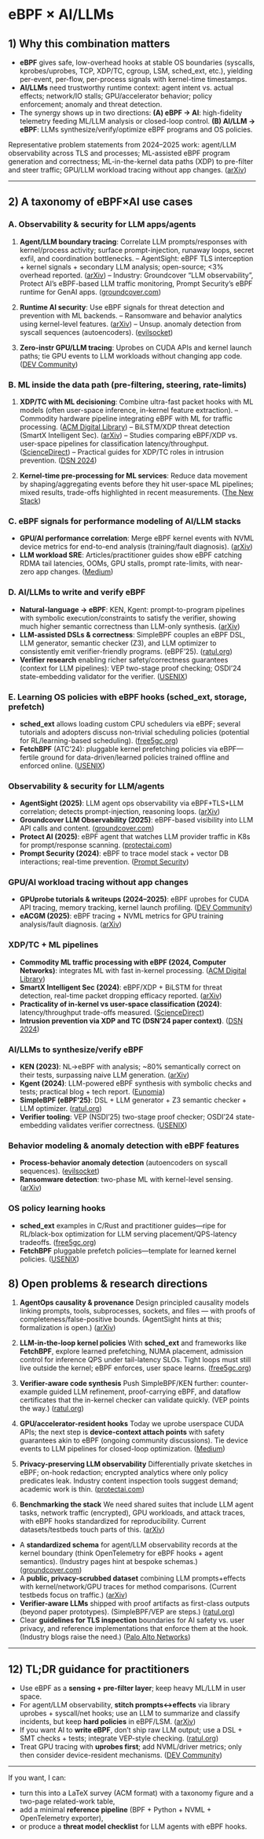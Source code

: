 # eBPF × AI/LLMs

## 1) Why this combination matters

* **eBPF** gives safe, low-overhead hooks at stable OS boundaries (syscalls, kprobes/uprobes, TCP, XDP/TC, cgroup, LSM, sched\_ext, etc.), yielding per-event, per-flow, per-process signals with kernel-time timestamps.
* **AI/LLMs** need trustworthy runtime context: agent intent vs. actual effects; network/IO stalls; GPU/accelerator behavior; policy enforcement; anomaly and threat detection.
* The synergy shows up in two directions:
  **(A) eBPF → AI**: high-fidelity telemetry feeding ML/LLM analysis or closed-loop control.
  **(B) AI/LLM → eBPF**: LLMs synthesize/verify/optimize eBPF programs and OS policies.

Representative problem statements from 2024–2025 work: agent/LLM observability across TLS and processes; ML-assisted eBPF program generation and correctness; ML-in-the-kernel data paths (XDP) to pre-filter and steer traffic; GPU/LLM workload tracing without app changes. ([arXiv][1])

---

## 2) A taxonomy of eBPF×AI use cases

### A. Observability & security for LLM apps/agents

1. **Agent/LLM boundary tracing**: Correlate LLM prompts/responses with kernel/process activity; surface prompt-injection, runaway loops, secret exfil, and coordination bottlenecks.
   – AgentSight: eBPF TLS interception + kernel signals + secondary LLM analysis; open-source; <3% overhead reported. ([arXiv][2])
   – Industry: Groundcover “LLM observability”, Protect AI’s eBPF-based LLM traffic monitoring, Prompt Security’s eBPF runtime for GenAI apps. ([groundcover.com][3])

2. **Runtime AI security**: Use eBPF signals for threat detection and prevention with ML backends.
   – Ransomware and behavior analytics using kernel-level features. ([arXiv][4])
   – Unsup. anomaly detection from syscall sequences (autoencoders). ([evilsocket][5])

3. **Zero-instr GPU/LLM tracing**: Uprobes on CUDA APIs and kernel launch paths; tie GPU events to LLM workloads without changing app code. ([DEV Community][6])

### B. ML inside the data path (pre-filtering, steering, rate-limits)

1. **XDP/TC with ML decisioning**: Combine ultra-fast packet hooks with ML models (often user-space inference, in-kernel feature extraction).
   – Commodity hardware pipeline integrating eBPF with ML for traffic processing. ([ACM Digital Library][7])
   – BiLSTM/XDP threat detection (SmartX Intelligent Sec). ([arXiv][8])
   – Studies comparing eBPF/XDP vs. user-space pipelines for classification latency/throughput. ([ScienceDirect][9])
   – Practical guides for XDP/TC roles in intrusion prevention. ([DSN 2024][10])

2. **Kernel-time pre-processing for ML services**: Reduce data movement by shaping/aggregating events before they hit user-space ML pipelines; mixed results, trade-offs highlighted in recent measurements. ([The New Stack][11])

### C. eBPF signals for performance modeling of AI/LLM stacks

* **GPU/AI performance correlation**: Merge eBPF kernel events with NVML device metrics for end-to-end analysis (training/fault diagnosis). ([arXiv][12])
* **LLM workload SRE**: Articles/practitioner guides show eBPF catching RDMA tail latencies, OOMs, GPU stalls, prompt rate-limits, with near-zero app changes. ([Medium][13])

### D. AI/LLMs to write and verify eBPF

* **Natural-language → eBPF**: KEN, Kgent: prompt-to-program pipelines with symbolic execution/constraints to satisfy the verifier, showing much higher semantic correctness than LLM-only synthesis. ([arXiv][14])
* **LLM-assisted DSLs & correctness**: SimpleBPF couples an eBPF DSL, LLM generator, semantic checker (Z3), and LLM optimizer to consistently emit verifier-friendly programs. (eBPF’25). ([ratul.org][15])
* **Verifier research** enabling richer safety/correctness guarantees (context for LLM pipelines): VEP two-stage proof checking; OSDI’24 state-embedding validator for the verifier. ([USENIX][16])

### E. Learning OS policies with eBPF hooks (sched\_ext, storage, prefetch)

* **sched\_ext** allows loading custom CPU schedulers via eBPF; several tutorials and adopters discuss non-trivial scheduling policies (potential for RL/learning-based scheduling). ([free5gc.org][17])
* **FetchBPF** (ATC’24): pluggable kernel prefetching policies via eBPF—fertile ground for data-driven/learned policies trained offline and enforced online. ([USENIX][18])

### Observability & security for LLM/agents

* **AgentSight (2025)**: LLM agent ops observability via eBPF+TLS+LLM correlation; detects prompt-injection, reasoning loops. ([arXiv][2])
* **Groundcover LLM Observability (2025)**: eBPF-based visibility into LLM API calls and content. ([groundcover.com][3])
* **Protect AI (2025)**: eBPF agent that watches LLM provider traffic in K8s for prompt/response scanning. ([protectai.com][20])
* **Prompt Security (2024)**: eBPF to trace model stack + vector DB interactions; real-time prevention. ([Prompt Security][21])

### GPU/AI workload tracing without app changes

* **GPUprobe tutorials & writeups (2024–2025)**: eBPF uprobes for CUDA API tracing, memory tracking, kernel launch profiling. ([DEV Community][6])
* **eACGM (2025)**: eBPF tracing + NVML metrics for GPU training analysis/fault diagnosis. ([arXiv][12])

### XDP/TC + ML pipelines

* **Commodity ML traffic processing with eBPF (2024, Computer Networks)**: integrates ML with fast in-kernel processing. ([ACM Digital Library][7])
* **SmartX Intelligent Sec (2024)**: eBPF/XDP + BiLSTM for threat detection, real-time packet dropping efficacy reported. ([arXiv][8])
* **Practicality of in-kernel vs user-space classification (2024)**: latency/throughput trade-offs measured. ([ScienceDirect][9])
* **Intrusion prevention via XDP and TC (DSN’24 paper context)**. ([DSN 2024][10])

### AI/LLMs to synthesize/verify eBPF

* **KEN (2023)**: NL→eBPF with analysis; \~80% semantically correct on their tests, surpassing naive LLM generation. ([arXiv][14])
* **Kgent (2024)**: LLM-powered eBPF synthesis with symbolic checks and tests; practical blog + tech report. ([Eunomia][22])
* **SimpleBPF (eBPF’25)**: DSL + LLM generator + Z3 semantic checker + LLM optimizer. ([ratul.org][15])
* **Verifier tooling**: VEP (NSDI’25) two-stage proof checker; OSDI’24 state-embedding validates verifier correctness. ([USENIX][16])

### Behavior modeling & anomaly detection with eBPF features

* **Process-behavior anomaly detection** (autoencoders on syscall sequences). ([evilsocket][5])
* **Ransomware detection**: two-phase ML with kernel-level sensing. ([arXiv][4])

### OS policy learning hooks

* **sched\_ext** examples in C/Rust and practitioner guides—ripe for RL/black-box optimization for LLM serving placement/QPS-latency tradeoffs. ([free5gc.org][17])
* **FetchBPF** pluggable prefetch policies—template for learned kernel policies. ([USENIX][18])

## 8) Open problems & research directions

1. **AgentOps causality & provenance**
   Design principled causality models linking prompts, tools, subprocesses, sockets, and files — with proofs of completeness/false-positive bounds. (AgentSight hints at this; formalization is open.) ([arXiv][1])

2. **LLM-in-the-loop kernel policies**
   With **sched\_ext** and frameworks like **FetchBPF**, explore learned prefetching, NUMA placement, admission control for inference QPS under tail-latency SLOs. Tight loops must still live outside the kernel; eBPF enforces, user space learns. ([free5gc.org][17])

3. **Verifier-aware code synthesis**
   Push SimpleBPF/KEN further: counter-example guided LLM refinement, proof-carrying eBPF, and dataflow certificates that the in-kernel checker can validate quickly. (VEP points the way.) ([ratul.org][15])

4. **GPU/accelerator-resident hooks**
   Today we uprobe userspace CUDA APIs; the next step is **device-context attach points** with safety guarantees akin to eBPF (ongoing community discussions). Tie device events to LLM pipelines for closed-loop optimization. ([Medium][23])

5. **Privacy-preserving LLM observability**
   Differentially private sketches in eBPF; on-hook redaction; encrypted analytics where only policy predicates leak. Industry content inspection tools suggest demand; academic work is thin. ([protectai.com][20])

6. **Benchmarking the stack**
   We need shared suites that include LLM agent tasks, network traffic (encrypted), GPU workloads, and attack traces, with eBPF hooks standardized for reproducibility. Current datasets/testbeds touch parts of this. ([arXiv][25])

* A **standardized schema** for agent/LLM observability records at the kernel boundary (think OpenTelemetry for eBPF hooks + agent semantics). (Industry pages hint at bespoke schemas.) ([groundcover.com][3])
* A **public, privacy-scrubbed dataset** combining LLM prompts+effects with kernel/network/GPU traces for method comparisons. (Current testbeds focus on traffic.) ([arXiv][25])
* **Verifier-aware LLMs** shipped with proof artifacts as first-class outputs (beyond paper prototypes). (SimpleBPF/VEP are steps.) ([ratul.org][15])
* Clear **guidelines for TLS inspection** boundaries for AI safety vs. user privacy, and reference implementations that enforce them at the hook. (Industry blogs raise the need.) ([Palo Alto Networks][24])

---

## 12) TL;DR guidance for practitioners

* Use eBPF as a **sensing + pre-filter layer**; keep heavy ML/LLM in user space.
* For agent/LLM observability, **stitch prompts↔effects** via library uprobes + syscall/net hooks; use an LLM to summarize and classify incidents, but keep **hard policies** in eBPF/LSM. ([arXiv][2])
* If you want AI to **write eBPF**, don’t ship raw LLM output; use a DSL + SMT checks + tests; integrate VEP-style checking. ([ratul.org][15])
* Treat GPU tracing with **uprobes first**; add NVML/driver metrics; only then consider device-resident mechanisms. ([DEV Community][6])

---

If you want, I can:

* turn this into a LaTeX survey (ACM format) with a taxonomy figure and a two-page related-work table,
* add a minimal **reference pipeline** (BPF + Python + NVML + OpenTelemetry exporter),
* or produce a **threat model checklist** for LLM agents with eBPF hooks.

[1]: https://arxiv.org/html/2508.02736v1 "System-Level Observability for AI Agents Using eBPF"
[2]: https://arxiv.org/abs/2508.02736 "AgentSight: System-Level Observability for AI Agents Using eBPF"
[3]: https://www.groundcover.com/ai-observability/llm-observability "groundcover LLM Observability"
[4]: https://arxiv.org/html/2406.14020v1 "Leveraging eBPF and AI for Ransomware Nose Out"
[5]: https://www.evilsocket.net/2022/08/15/Process-behaviour-anomaly-detection-using-eBPF-and-unsupervised-learning-Autoencoders/ "Process Behaviour Anomaly Detection Using eBPF and ..."
[6]: https://dev.to/ethgraham/snooping-on-your-gpu-using-ebpf-to-build-zero-instrumentation-cuda-monitoring-2hh1 "Using eBPF to Build Zero-instrumentation CUDA Monitoring"
[7]: https://dl.acm.org/doi/10.1016/j.comnet.2024.110295 "Machine learning-powered traffic processing in commodity ..."
[8]: https://arxiv.org/abs/2410.20244 "SmartX Intelligent Sec: A Security Framework Based on Machine Learning and eBPF/XDP"
[9]: https://www.sciencedirect.com/science/article/pii/S1389128624000203 "Practicality of in-kernel/user-space packet processing ..."
[10]: https://dsn2024uq.github.io/Proceedings/pdfs/DSN2024-6rvE3SSpzFYmysif75Dkid/410500a416/410500a416.pdf "Real-Time Intrusion Detection and Prevention with Neural ..."
[11]: https://thenewstack.io/research-ebpf-not-always-a-silver-bullet-for-network-apps/ "Research: eBPF Can Actually Slow Your Applications"
[12]: https://arxiv.org/html/2506.02007v1 "eACGM: Non-instrumented Performance Tracing and ..."
[13]: https://klizosolutions.medium.com/harnessing-ebpf-for-high-performance-llm-workloads-a-cloud-native-guide-efb7d73e19ed "Harnessing eBPF for High‑Performance LLM Workloads"
[14]: https://arxiv.org/html/2312.05531v1 "KEN: Kernel Extensions using Natural Language"
[15]: https://ratul.org/papers/ebpf2025-simplebpf.pdf "Offloading the Tedious Task of Writing eBPF Programs"
[16]: https://www.usenix.org/system/files/nsdi25-wu-xiwei.pdf "VEP: A Two-stage Verification Toolchain for Full eBPF ..."
[17]: https://free5gc.org/blog/20250509/20250509/ "Hands-On with sched_ext: Building Custom eBPF CPU ..."
[18]: https://www.usenix.org/system/files/atc24-cao.pdf "Customizable Prefetching Policies in Linux with eBPF"
[19]: https://middleware.io/blog/ebpf-observability/ "The Ultimate Guide to eBPF Observability - Middleware.io"
[20]: https://protectai.com/blog/why-ebpf-is-secure "Why eBPF is Secure: A Look at the Future Technology ..."
[21]: https://www.prompt.security/blog/ebpf-at-prompt-security-the-first-no-code-security-offering-for-llm-based-applications "eBPF at Prompt Security: The first no-code security offering ..."
[22]: https://eunomia.dev/en/blogs/kgent/ "Simplifying Kernel Programming: The LLM-Powered eBPF Tool"
[23]: https://medium.com/%40kcl17/inside-cuda-building-ebpf-uprobes-for-gpu-monitoring-449519b236ed "Inside CUDA: Building eBPF uprobes for GPU Monitoring"
[24]: https://www.paloaltonetworks.com/blog/network-security/beginners-guide-to-ai-security-with-ebpf/ "Beginner's Guide to AI Security with eBPF"
[25]: https://arxiv.org/abs/2410.18332 "Advancing Network Security: A Comprehensive Testbed and Dataset for Machine Learning-Based Intrusion Detection"
[26]: https://eunomia.dev/tutorials/47-cuda-events/ "eBPF Tutorial: Tracing CUDA GPU Operations - eunomia"
